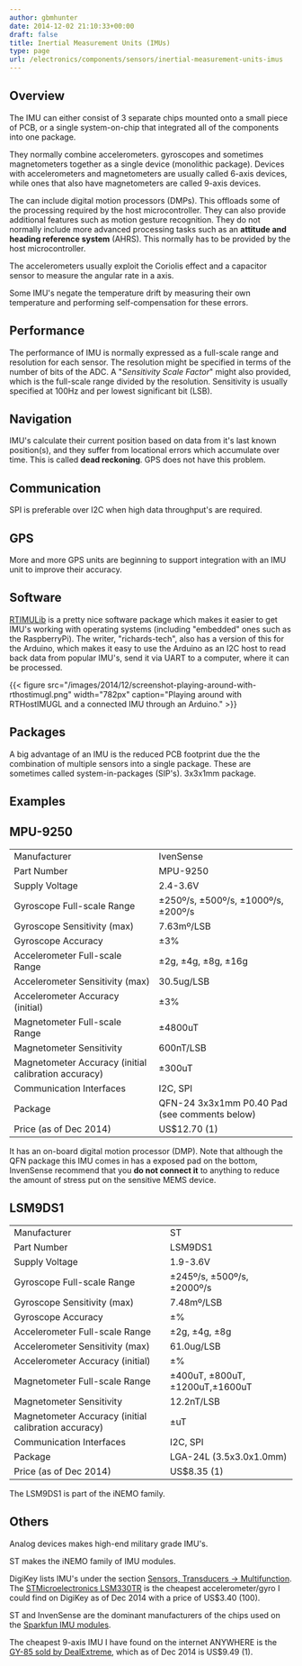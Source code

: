 ```yaml
---
author: gbmhunter
date: 2014-12-02 21:10:33+00:00
draft: false
title: Inertial Measurement Units (IMUs)
type: page
url: /electronics/components/sensors/inertial-measurement-units-imus
---
```


## Overview

The IMU can either consist of 3 separate chips mounted onto a small piece of PCB, or a single system-on-chip that integrated all of the components into one package.

They normally combine accelerometers. gyroscopes and sometimes magnetometers together as a single device (monolithic package). Devices with accelerometers and magnetometers are usually called 6-axis devices, while ones that also have magnetometers are called 9-axis devices.

The can include digital motion processors (DMPs). This offloads some of the processing required by the host microcontroller. They can also provide additional features such as motion gesture recognition. They do not normally include more advanced processing tasks such as an **attitude and heading reference system** (AHRS). This normally has to be provided by the host microcontroller.

The accelerometers usually exploit the Coriolis effect and a capacitor sensor to measure the angular rate in a axis.

Some IMU's negate the temperature drift by measuring their own temperature and performing self-compensation for these errors.

## Performance

The performance of IMU is normally expressed as a full-scale range and resolution for each sensor. The resolution might be specified in terms of the number of bits of the ADC. A "_Sensitivity Scale Factor_" might also provided, which is the full-scale range divided by the resolution. Sensitivity is usually specified at 100Hz and per lowest significant bit (LSB).

## Navigation

IMU's calculate their current position based on data from it's last known position(s), and they suffer from locational errors which accumulate over time. This is called **dead reckoning**. GPS does not have this problem.

## Communication

SPI is preferable over I2C when high data throughput's are required.

## GPS

More and more GPS units are beginning to support integration with an IMU unit to improve their accuracy.

## Software

[RTIMULib](https://github.com/RTIMULib/RTIMULib) is a pretty nice software package which makes it easier to get IMU's working with operating systems (including "embedded" ones such as the RaspberryPi). The writer, "richards-tech", also has a version of this for the Arduino, which makes it easy to use the Arduino as an I2C host to read back data from popular IMU's, send it via UART to a computer, where it can be processed.

{{< figure src="/images/2014/12/screenshot-playing-around-with-rthostimugl.png" width="782px" caption="Playing around with RTHostIMUGL and a connected IMU through an Arduino."  >}}

## Packages

A big advantage of an IMU is the reduced PCB footprint due the the combination of multiple sensors into a single package. These are sometimes called system-in-packages (SIP's). 3x3x1mm package.

## Examples

## MPU-9250

<table>
<tbody >
<tr >

<td >Manufacturer
</td>

<td >IvenSense
</td>
</tr>
<tr >

<td >Part Number
</td>

<td >MPU-9250
</td>
</tr>
<tr >

<td >Supply Voltage
</td>

<td >2.4-3.6V
</td>
</tr>
<tr >

<td >Gyroscope Full-scale Range
</td>

<td >±250º/s, ±500º/s, ±1000º/s, ±200º/s
</td>
</tr>
<tr >

<td >Gyroscope Sensitivity (max)
</td>

<td >7.63mº/LSB
</td>
</tr>
<tr >

<td >Gyroscope Accuracy
</td>

<td >±3%
</td>
</tr>
<tr >

<td >Accelerometer Full-scale Range
</td>

<td >±2g, ±4g, ±8g, ±16g
</td>
</tr>
<tr >

<td >Accelerometer Sensitivity (max)
</td>

<td >30.5ug/LSB
</td>
</tr>
<tr >

<td >Accelerometer Accuracy (initial)
</td>

<td >±3%
</td>
</tr>
<tr >

<td >Magnetometer Full-scale Range
</td>

<td >±4800uT
</td>
</tr>
<tr >

<td >Magnetometer Sensitivity
</td>

<td >600nT/LSB
</td>
</tr>
<tr >

<td >Magnetometer Accuracy (initial calibration accuracy)
</td>

<td >±300uT
</td>
</tr>
<tr >

<td >Communication Interfaces
</td>

<td >I2C, SPI
</td>
</tr>
<tr >

<td >Package
</td>

<td >QFN-24 3x3x1mm P0.40 Pad (see comments below)
</td>
</tr>
<tr >

<td >Price (as of Dec 2014)
</td>

<td >US$12.70 (1)
</td>
</tr>
</tbody>
</table>

It has an on-board digital motion processor (DMP). Note that although the QFN package this IMU comes in has a exposed pad on the bottom, InvenSense recommend that you **do not connect it** to anything to reduce the amount of stress put on the sensitive MEMS device.

## LSM9DS1


<table>
<tbody >
<tr >

<td >Manufacturer
</td>

<td >ST
</td>
</tr>
<tr >

<td >Part Number
</td>

<td >LSM9DS1
</td>
</tr>
<tr >

<td >Supply Voltage
</td>

<td >1.9-3.6V
</td>
</tr>
<tr >

<td >Gyroscope Full-scale Range
</td>

<td >±245º/s, ±500º/s, ±2000º/s
</td>
</tr>
<tr >

<td >Gyroscope Sensitivity (max)
</td>

<td >7.48mº/LSB
</td>
</tr>
<tr >

<td >Gyroscope Accuracy
</td>

<td >±%
</td>
</tr>
<tr >

<td >Accelerometer Full-scale Range
</td>

<td >±2g, ±4g, ±8g
</td>
</tr>
<tr >

<td >Accelerometer Sensitivity (max)
</td>

<td >61.0ug/LSB
</td>
</tr>
<tr >

<td >Accelerometer Accuracy (initial)
</td>

<td >±%
</td>
</tr>
<tr >

<td >Magnetometer Full-scale Range
</td>

<td >±400uT, ±800uT, ±1200uT,±1600uT
</td>
</tr>
<tr >

<td >Magnetometer Sensitivity
</td>

<td >12.2nT/LSB
</td>
</tr>
<tr >

<td >Magnetometer Accuracy (initial calibration accuracy)
</td>

<td >±uT
</td>
</tr>
<tr >

<td >Communication Interfaces
</td>

<td >I2C, SPI
</td>
</tr>
<tr >

<td >Package
</td>

<td >LGA-24L (3.5x3.0x1.0mm)
</td>
</tr>
<tr >

<td >Price (as of Dec 2014)
</td>

<td >US$8.35 (1)
</td>
</tr>
</tbody>
</table>

The LSM9DS1 is part of the iNEMO family.

## Others

Analog devices makes high-end military grade IMU's.

ST makes the iNEMO family of IMU modules.

DigiKey lists IMU's under the section [Sensors, Transducers -> Multifunction](http://www.digikey.com/product-search/en/sensors-transducers/multifunction/). The [STMicroelectronics LSM330TR](http://www.digikey.com/product-detail/en/LSM330TR/497-14381-1-ND/) is the cheapest accelerometer/gyro I could find on DigiKey as of Dec 2014 with a price of US$3.40 (100).

ST and InvenSense are the dominant manufacturers of the chips used on the [Sparkfun IMU modules](https://www.sparkfun.com/categories/160).

The cheapest 9-axis IMU I have found on the internet ANYWHERE is the [GY-85 sold by DealExtreme](http://www.dx.com/p/gy-85-6dof-9dof-imu-sensor-module-for-arduino-148436), which as of Dec 2014 is US$9.49 (1).

